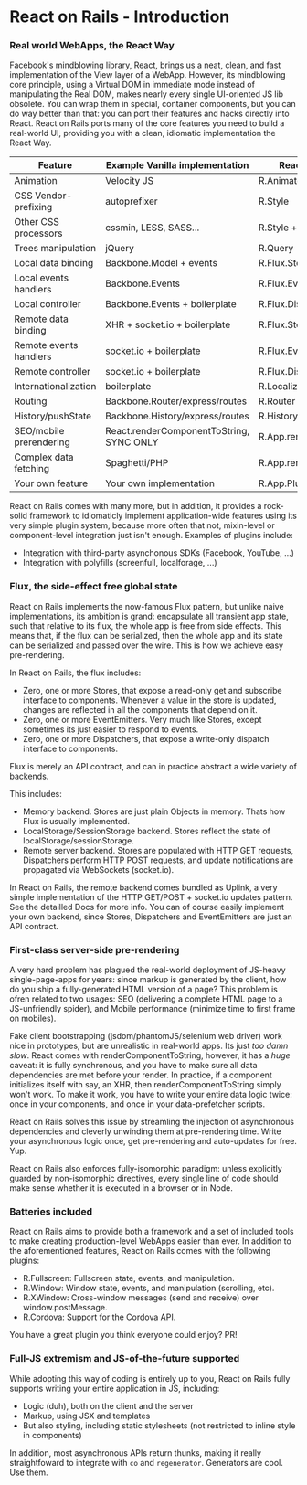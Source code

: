 React on Rails - Introduction
=============================

### Real world WebApps, the React Way



Facebook's mindblowing library, React, brings us a neat, clean, and fast implementation of the View layer
of a WebApp. However, its mindblowing core principle, using a Virtual DOM in immediate mode instead of manipulating the Real DOM,
makes nearly every single UI-oriented JS lib obsolete. You can wrap them in special, container components, but
you can do way better than that: you can port their features and hacks directly into React.
React on Rails ports many of the core features you need to build a real-world UI, providing you with a clean, idiomatic implementation
the React Way.

| Feature                 | Example Vanilla implementation           | React on Rails implementation          |
|-------------------------|------------------------------------------|----------------------------------------|
| Animation               | Velocity JS                              | R.Animate                              |
| CSS Vendor-prefixing    | autoprefixer                             | R.Style                                |
| Other CSS processors    | cssmin, LESS, SASS...                    | R.Style + CommonJS                     |
| Trees manipulation      | jQuery                                   | R.Query                                |
| Local data binding      | Backbone.Model + events                  | R.Flux.Store.MemoryStore               |
| Local events handlers   | Backbone.Events                          | R.Flux.EventEmitter.MemoryEventEmitter |
| Local controller        | Backbone.Events + boilerplate            | R.Flux.Dispatcher                      |
| Remote data binding     | XHR + socket.io + boilerplate            | R.Flux.Store.UplinkStore               |
| Remote events handlers  | socket.io + boilerplate                  | R.Flux.EventEmitter.UplinkEventEmitter |
| Remote controller       | socket.io + boilerplate                  | R.Flux.Dispatcher                      |
| Internationalization    | boilerplate                              | R.Localize                             |
| Routing                 | Backbone.Router/express/routes           | R.Router                               |
| History/pushState       | Backbone.History/express/routes          | R.History                              |
| SEO/mobile prerendering | React.renderComponentToString, SYNC ONLY | R.App.renderToStringInServer           |
| Complex data fetching   | Spaghetti/PHP                            | R.App.renderToStringInServer           |
| Your own feature        | Your own implementation                  | R.App.Plugin                           |

React on Rails comes with many more, but in addition, it provides a rock-solid framework to idiomaticly implement application-wide features
using its very simple plugin system, because more often that not, mixin-level or component-level integration just isn't enough.
Examples of plugins include:
- Integration with third-party asynchonous SDKs (Facebook, YouTube, ...)
- Integration with polyfills (screenfull, localforage, ...)


### Flux, the side-effect free global state

React on Rails implements the now-famous Flux pattern, but unlike naive implementations, its ambition is grand: encapsulate all transient
app state, such that relative to its flux, the whole app is free from side effects. This means that, if the flux can be serialized, then
the whole app and its state can be serialized and passed over the wire.
This is how we achieve easy pre-rendering.

In React on Rails, the flux includes:
- Zero, one or more Stores, that expose a read-only get and subscribe interface to components. Whenever a value in the store is updated,
changes are reflected in all the components that depend on it.
- Zero, one or more EventEmitters. Very much like Stores, except sometimes its just easier to respond to events.
- Zero, one or more Dispatchers, that expose a write-only dispatch interface to components.

Flux is merely an API contract, and can in practice abstract a wide variety of backends.

This includes:

- Memory backend. Stores are just plain Objects in memory. Thats how Flux is usually implemented.
- LocalStorage/SessionStorage backend. Stores reflect the state of localStorage/sessionStorage.
- Remote server backend. Stores are populated with HTTP GET requests, Dispatchers perform HTTP POST requests, and update notifications are propagated via WebSockets (socket.io).

In React on Rails, the remote backend comes bundled as Uplink, a very simple implementation of the HTTP GET/POST + socket.io updates pattern.
See the detailled Docs for more info.
You can of course easily implement your own backend, since Stores, Dispatchers and EventEmitters are just an API contract.

### First-class server-side pre-rendering

A very hard problem has plagued the real-world deployment of JS-heavy single-page-apps for years: since markup is generated by the client, how do you
ship a fully-generated HTML version of a page?
This problem is ofren related to two usages: SEO (delivering a complete HTML page to a JS-unfriendly spider), and Mobile performance (minimize time to first frame on mobiles).

Fake client bootstrapping (jsdom/phantomJS/selenium web driver) work nice in prototypes, but are unrealistic in real-world apps. Its just _too_ _damn_ _slow_.
React comes with renderComponentToString, however, it has a _huge_ caveat: it is fully synchronous, and you have to make sure all data dependencies are met before your render.
In practice, if a component initializes itself with say, an XHR, then renderComponentToString simply won't work. To make it work, you have to write your entire data logic twice: once in your components,
and once in your data-prefetcher scripts.

React on Rails solves this issue by streamling the injection of asynchronous dependencies and cleverly unwinding them at pre-rendering time. Write your asynchronous logic once, get pre-rendering and auto-updates for free. Yup.

React on Rails also enforces fully-isomorphic paradigm: unless explicitly guarded by non-isomorphic directives, every single line of code should make sense whether it is executed in a browser or in Node.


### Batteries included

React on Rails aims to provide both a framework and a set of included tools to make creating production-level WebApps easier than ever.
In addition to the aforementioned features, React on Rails comes with the following plugins:
- R.Fullscreen: Fullscreen state, events, and manipulation.
- R.Window: Window state, events, and manipulation (scrolling, etc).
- R.XWindow: Cross-window messages (send and receive) over window.postMessage.
- R.Cordova: Support for the Cordova API.

You have a great plugin you think everyone could enjoy? PR!


### Full-JS extremism and JS-of-the-future supported

While adopting this way of coding is entirely up to you, React on Rails fully supports writing your entire application in JS, including:
- Logic (duh), both on the client and the server
- Markup, using JSX and templates
- But also styling, including static stylesheets (not restricted to inline style in components)

In addition, most asynchronous APIs return thunks, making it really straightfoward to integrate with `co` and `regenerator`.
Generators are cool. Use them.
